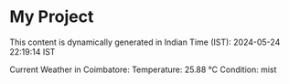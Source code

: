 # My Project

This content is dynamically generated in Indian Time (IST): 2024-05-24 22:19:14 IST


Current Weather in Coimbatore:
Temperature: 25.88 °C
Condition: mist
